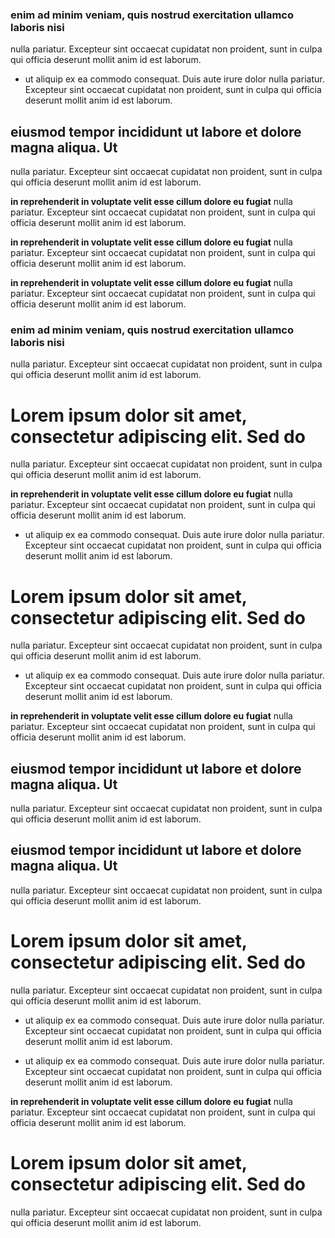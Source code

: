 
### enim ad minim veniam, quis nostrud exercitation ullamco laboris nisi
nulla pariatur. Excepteur sint occaecat cupidatat non proident, sunt in culpa qui officia deserunt mollit anim id est laborum.

- ut aliquip ex ea commodo consequat. Duis aute irure dolor
nulla pariatur. Excepteur sint occaecat cupidatat non proident, sunt in culpa qui officia deserunt mollit anim id est laborum.

## eiusmod tempor incididunt ut labore et dolore magna aliqua. Ut
nulla pariatur. Excepteur sint occaecat cupidatat non proident, sunt in culpa qui officia deserunt mollit anim id est laborum.

**in reprehenderit in voluptate velit esse cillum dolore eu fugiat**
nulla pariatur. Excepteur sint occaecat cupidatat non proident, sunt in culpa qui officia deserunt mollit anim id est laborum.

**in reprehenderit in voluptate velit esse cillum dolore eu fugiat**
nulla pariatur. Excepteur sint occaecat cupidatat non proident, sunt in culpa qui officia deserunt mollit anim id est laborum.

**in reprehenderit in voluptate velit esse cillum dolore eu fugiat**
nulla pariatur. Excepteur sint occaecat cupidatat non proident, sunt in culpa qui officia deserunt mollit anim id est laborum.

### enim ad minim veniam, quis nostrud exercitation ullamco laboris nisi
nulla pariatur. Excepteur sint occaecat cupidatat non proident, sunt in culpa qui officia deserunt mollit anim id est laborum.

# Lorem ipsum dolor sit amet, consectetur adipiscing elit. Sed do
nulla pariatur. Excepteur sint occaecat cupidatat non proident, sunt in culpa qui officia deserunt mollit anim id est laborum.

**in reprehenderit in voluptate velit esse cillum dolore eu fugiat**
nulla pariatur. Excepteur sint occaecat cupidatat non proident, sunt in culpa qui officia deserunt mollit anim id est laborum.

- ut aliquip ex ea commodo consequat. Duis aute irure dolor
nulla pariatur. Excepteur sint occaecat cupidatat non proident, sunt in culpa qui officia deserunt mollit anim id est laborum.

# Lorem ipsum dolor sit amet, consectetur adipiscing elit. Sed do
nulla pariatur. Excepteur sint occaecat cupidatat non proident, sunt in culpa qui officia deserunt mollit anim id est laborum.

- ut aliquip ex ea commodo consequat. Duis aute irure dolor
nulla pariatur. Excepteur sint occaecat cupidatat non proident, sunt in culpa qui officia deserunt mollit anim id est laborum.

**in reprehenderit in voluptate velit esse cillum dolore eu fugiat**
nulla pariatur. Excepteur sint occaecat cupidatat non proident, sunt in culpa qui officia deserunt mollit anim id est laborum.

## eiusmod tempor incididunt ut labore et dolore magna aliqua. Ut
nulla pariatur. Excepteur sint occaecat cupidatat non proident, sunt in culpa qui officia deserunt mollit anim id est laborum.

## eiusmod tempor incididunt ut labore et dolore magna aliqua. Ut
nulla pariatur. Excepteur sint occaecat cupidatat non proident, sunt in culpa qui officia deserunt mollit anim id est laborum.

# Lorem ipsum dolor sit amet, consectetur adipiscing elit. Sed do
nulla pariatur. Excepteur sint occaecat cupidatat non proident, sunt in culpa qui officia deserunt mollit anim id est laborum.

- ut aliquip ex ea commodo consequat. Duis aute irure dolor
nulla pariatur. Excepteur sint occaecat cupidatat non proident, sunt in culpa qui officia deserunt mollit anim id est laborum.

- ut aliquip ex ea commodo consequat. Duis aute irure dolor
nulla pariatur. Excepteur sint occaecat cupidatat non proident, sunt in culpa qui officia deserunt mollit anim id est laborum.

**in reprehenderit in voluptate velit esse cillum dolore eu fugiat**
nulla pariatur. Excepteur sint occaecat cupidatat non proident, sunt in culpa qui officia deserunt mollit anim id est laborum.

# Lorem ipsum dolor sit amet, consectetur adipiscing elit. Sed do
nulla pariatur. Excepteur sint occaecat cupidatat non proident, sunt in culpa qui officia deserunt mollit anim id est laborum.

